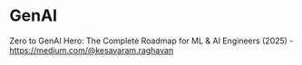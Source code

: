 # GenAI
Zero to GenAI Hero: The Complete Roadmap for ML &amp; AI Engineers (2025) - https://medium.com/@kesavaram.raghavan
